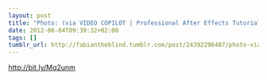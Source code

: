 ```yaml
---
layout: post
title: "Photo: (via VIDEO COPILOT | Professional After Effects Tutorials, Plug-ins"
date: 2012-06-04T09:39:32+02:00
tags: []
tumblr_url: http://fabiantheblind.tumblr.com/post/24392296487/photo-via-video-copilot-professional-after-effects
---
```

http://bit.ly/Mq2unm
